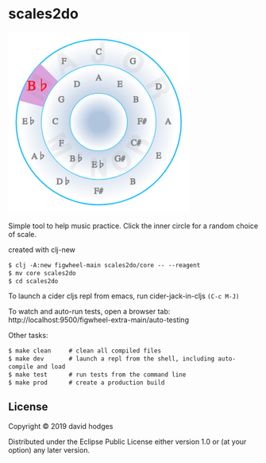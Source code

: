 # scales2do

![cycle of fifths, cycle of fourths](https://github.com/dhodges/scales2do/raw/master/resources/public/img/cycles.png)

Simple tool to help music practice. Click the inner circle for a random choice of scale.

created with clj-new
```
$ clj -A:new figwheel-main scales2do/core -- --reagent
$ mv core scales2do
$ cd scales2do
```

To launch a cider cljs repl from emacs, run cider-jack-in-cljs `(C-c M-J)`

To watch and auto-run tests, open a browser tab: http://localhost:9500/figwheel-extra-main/auto-testing

Other tasks:

```
$ make clean     # clean all compiled files
$ make dev       # launch a repl from the shell, including auto-compile and load
$ make test      # run tests from the command line
$ make prod      # create a production build
```

## License

Copyright © 2019 david hodges

Distributed under the Eclipse Public License either version 1.0 or (at your option) any later version.
